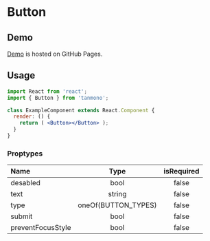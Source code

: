 # Button

## Demo

[Demo](https://rike422.github.io/tanmono/?selectedKind=Button) is hosted on GitHub Pages.

## Usage

```jsx
import React from 'react';
import { Button } from 'tanmono';

class ExampleComponent extends React.Component {
  render: () {
    return ( <Button></Button> );
  }
}
```

### Proptypes

| Name | Type | isRequired |
|:----------|:--------:|:--------:|
| desabled | bool | false |
| text | string | false |
| type | oneOf(BUTTON_TYPES) | false |
| submit | bool | false |
| preventFocusStyle | bool | false |

